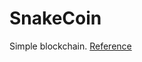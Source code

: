 # SnakeCoin
Simple blockchain.
[Reference](https://medium.com/crypto-currently/lets-build-the-tiniest-blockchain-e70965a248b)
